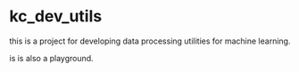 # kc_dev_utils
this is a project for developing data processing utilities for machine learning. 

is is also a playground.

